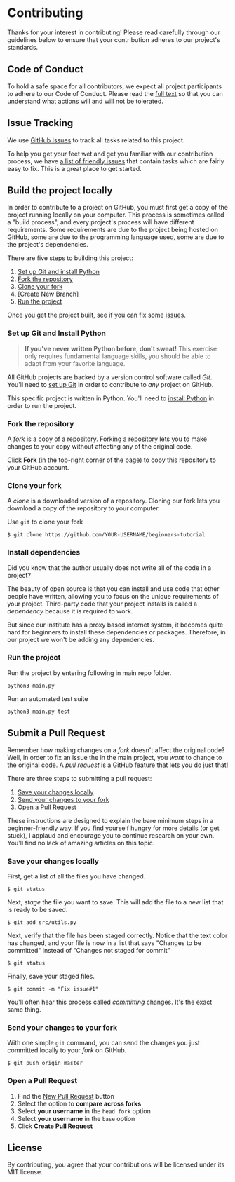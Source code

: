 
# Contributing

Thanks for your interest in contributing! Please read carefully through our guidelines below to ensure that your contribution adheres to our project's standards.

## Code of Conduct

To hold a safe space for all contributors, we expect all project participants to adhere to our Code of Conduct. Please read the [full text](CODE_OF_CONDUCT.md) so that you can understand what actions will and will not be tolerated.

## Issue Tracking

We use [GitHub Issues](https://github.com/iitg-foss/beginners-tutorial/issues) to track all tasks related to this project.

To help you get your feet wet and get you familiar with our contribution process, we have [a list of friendly issues](https://github.com/iitg-foss/beginners-tutorial/issues?q=is%3Aissue+is%3Aopen+label%3A%22good+first+issue%22) that contain tasks which are fairly easy to fix. This is a great place to get started.

## Build the project locally

In order to contribute to a project on GitHub, you must first get a copy of the project running locally on your computer. This process is sometimes called a "build process", and every project's process will have different requirements. Some requirements are due to the project being hosted on GitHub, some are due to the programming language used, some are due to the project's dependencies.

There are five steps to building this project:

1. [Set up Git and install Python](#set-up-git-and-install-nodejs)
2. [Fork the repository](#fork-the-repository)
3. [Clone your fork](#clone-your-fork)
4. [Create New Branch]
4. [Run the project](#run-the-project)

Once you get the project built, see if you can fix some [issues](https://github.com/iitg-foss/beginners-tutorial/issues?q=is%3Aissue+is%3Aopen+label%3A%22good+first+issue%22).

### Set up Git and Install Python

> **If you've never written Python before, don't sweat!** This exercise only requires fundamental language skills, you should be able to adapt from your favorite language.

All GitHub projects are backed by a version control software called *Git*. You'll need to [set up Git](https://help.github.com/articles/set-up-git/) in order to contribute to *any* project on GitHub.

This specific project is written in Python. You'll need to [install Python](https://www.python.org/downloads/) in order to run the project.

### Fork the repository

A *fork* is a copy of a repository. Forking a repository lets you to make changes to your copy without affecting any of the original code.

Click **Fork** (in the top-right corner of the page) to copy this repository to your GitHub account.

### Clone your fork

A *clone* is a downloaded version of a repository. Cloning our fork lets you download a copy of the repository to your computer.

Use `git` to clone your fork

```
$ git clone https://github.com/YOUR-USERNAME/beginners-tutorial
```

### Install dependencies

Did you know that the author usually does not write all of the code in a project?

The beauty of open source is that you can install and use code that other people have written, allowing you to focus on the unique requirements of your project. Third-party code that your project installs is called a *dependency* because it is required to work.

But since our institute has a proxy based internet system, it becomes quite hard for beginners to install these dependencies or packages. Therefore, in our project we won't be adding any dependencies.

### Run the project

Run the project by entering following in main repo folder.
```
python3 main.py
```

Run an automated test suite
```
python3 main.py test
```

## Submit a Pull Request

Remember how making changes on a *fork* doesn't affect the original code? Well, in order to fix an issue the in the main project, you *want* to change to the original code. A *pull request* is a GitHub feature that lets you do just that!

There are three steps to submitting a pull request:
1. [Save your changes locally](#save-your-changes-locally)
2. [Send your changes to your fork](#send-your-changes-to-your-fork)
3. [Open a Pull Request](#open-a-pull-request)

These instructions are designed to explain the bare minimum steps in a beginner-friendly way. If you find yourself hungry for more details (or get stuck), I applaud and encourage you to continue research on your own. You'll find no lack of amazing articles on this topic.

### Save your changes locally

First, get a list of all the files you have changed.
```
$ git status
```

Next, *stage* the file you want to save. This will add the file to a new list that is ready to be saved.
```
$ git add src/utils.py
```

Next, verify that the file has been staged correctly. Notice that the text color has changed, and your file is now in a list that says "Changes to be committed" instead of "Changes not staged for commit"
```
$ git status
```

Finally, save your staged files.
```
$ git commit -m "Fix issue#1"
```

You'll often hear this process called *committing* changes. It's the exact same thing.

### Send your changes to your fork

With one simple `git` command, you can send the changes you just committed locally to your *fork* on GitHub.

```
$ git push origin master
```

### Open a Pull Request

1. Find the [New Pull Request](https://github.com/iitg-foss/beginners-tutorial/compare/) button
2. Select the option to **compare across forks**
3. Select **your username** in the `head fork` option
4. Select **your username** in the `base` option
5. Click **Create Pull Request**

## License
By contributing, you agree that your contributions will be licensed under its MIT license.
